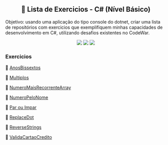 ## <h2 align="center">:bookmark_tabs: Lista de Exercicios - C# (Nível Básico) </h2>
Objetivo: usando uma aplicação do tipo console do dotnet, criar uma lista de repositórios com exercicios que exemplifiquem minhas capacidades de desenvolvimento em C#, utilizando desafios existentes no CodeWar.

<p align="center">
  <img src="https://img.shields.io/static/v1?label=.Net&message=framework&color=blue&style=for-the-badge&logo=.Net"/>  
  <img src="https://img.shields.io/static/v1?label=CSharp&message=language&color=blue&style=for-the-badge&logo=CSharp"/>  
  <img src="http://img.shields.io/static/v1?label=STATUS&message=ANDAMENTO&color=yellow&style=for-the-badge"/>
</p>

### Exercicios 

:small_blue_diamond: [AnosBissextos](https://github.com/viniciusgdfurtado/CodeWar/tree/main/AnosBissextos)

:small_blue_diamond: [Multiplos](https://github.com/viniciusgdfurtado/CodeWar/tree/main/Multiplos)

:small_blue_diamond: [NumeroMaisRecorrenteArray](https://github.com/viniciusgdfurtado/CodeWar/tree/main/NumeroMaisRecorrenteArray)

:small_blue_diamond: [NumeroPeloNome](https://github.com/viniciusgdfurtado/CodeWar/tree/main/NumeroPeloNome)

:small_blue_diamond: [Par ou Impar](https://github.com/viniciusgdfurtado/CodeWar/tree/main/Par_Impar)

:small_blue_diamond: [ReplaceDot](https://github.com/viniciusgdfurtado/CodeWar/tree/main/ReplaceDot)

:small_blue_diamond: [ReverseStrings](https://github.com/viniciusgdfurtado/CodeWar/tree/main/ReverseStrings)

:small_blue_diamond: [ValidaCartaoCredito](https://github.com/viniciusgdfurtado/CodeWar/tree/main/ValidaCartaoCredito)
